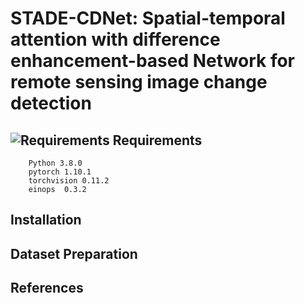 # STADE-CDNet: Spatial-temporal attention with difference enhancement-based Network for remote sensing image change detection
## ![Requirements](https://github.com/Lilith-ZZZ/STADE-CDNet_V1/blob/main/image/33.png) Requirements


        Python 3.8.0
        pytorch 1.10.1
        torchvision 0.11.2
        einops  0.3.2
## Installation
## Dataset Preparation
## References

